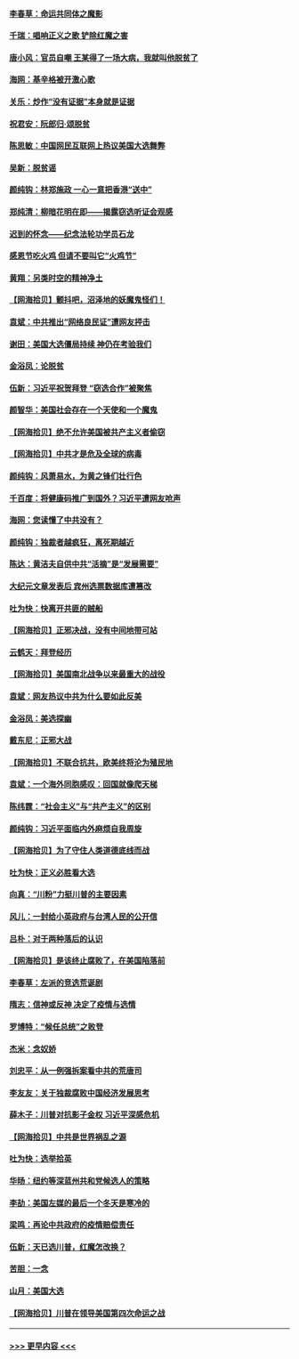 #### [李春草：命运共同体之魔影](../pages/nsc993/n12585026.md?t=11301802) 
#### [千瑞：唱响正义之歌 铲除红魔之害](../pages/nsc993/n12585002.md?t=11301802) 
#### [唐小风：官员自嘲 王某得了一场大病，我就叫他脱贫了](../pages/nsc993/n12584981.md?t=11301802) 
#### [海网：基辛格被开激心歌](../pages/nsc993/n12584946.md?t=11301802) 
#### [关乐：炒作“没有证据”本身就是证据](../pages/nsc993/n12583146.md?t=11301802) 
#### [祝君安：阮郎归‧颂脱贫](../pages/nsc993/n12583119.md?t=11301802) 
#### [陈思敏：中国网民互联网上热议美国大选舞弊](../pages/nsc993/n12582845.md?t=11301802) 
#### [吴新：脱贫谣](../pages/nsc993/n12580839.md?t=11301802) 
#### [颜纯钩：林郑施政 一心一意把香港“送中”](../pages/nsc993/n12580805.md?t=11301802) 
#### [郑纯清：柳暗花明在即——揭露窃选听证会观感](../pages/nsc993/n12580795.md?t=11301802) 
#### [迟到的怀念——纪念法轮功学员石龙](../pages/nsc993/n12580245.md?t=11301802) 
#### [感恩节吃火鸡  但请不要叫它“火鸡节”](../pages/nsc993/n12580252.md?t=11301802) 
#### [黄翔：另类时空的精神净土](../pages/nsc993/n12578638.md?t=11301802) 
#### [【网海拾贝】颤抖吧，沼泽地的妖魔鬼怪们！](../pages/nsc993/n12578552.md?t=11301802) 
#### [袁斌：中共推出“网络良民证”遭网友抨击](../pages/nsc993/n12578511.md?t=11301802) 
#### [谢田：美国大选僵局持续 神仍在考验我们](../pages/nsc993/n12577432.md?t=11301802) 
#### [金浴凤：论脱贫](../pages/nsc993/n12576386.md?t=11301802) 
#### [伍新：习近平祝贺拜登 “窃选合作”被聚焦](../pages/nsc993/n12576358.md?t=11301802) 
#### [颜智华：美国社会存在一个天使和一个魔鬼](../pages/nsc993/n12574299.md?t=11301802) 
#### [【网海拾贝】绝不允许美国被共产主义者偷窃](../pages/nsc993/n12573396.md?t=11301802) 
#### [【网海拾贝】中共才是危及全球的病毒](../pages/nsc993/n12571204.md?t=11301802) 
#### [颜纯钩：风萧易水，为黄之锋们壮行色](../pages/nsc993/n12571487.md?t=11301802) 
#### [千百度：将健康码推广到国外？习近平遭网友呛声](../pages/nsc993/n12570808.md?t=11301802) 
#### [海网：您读懂了中共没有？](../pages/nsc993/n12570487.md?t=11301802) 
#### [颜纯钩：独裁者越疯狂，离死期越近](../pages/nsc993/n12569055.md?t=11301802) 
#### [陈达：黄洁夫自供中共“活摘”是“发展需要”](../pages/nsc993/n12568541.md?t=11301802) 
#### [大纪元文章发表后 宾州选票数据库遭篡改](../pages/nsc993/n12568105.md?t=11301802) 
#### [吐为快：快离开共匪的贼船](../pages/nsc993/n12568462.md?t=11301802) 
#### [【网海拾贝】正邪决战，没有中间地带可站](../pages/nsc993/n12568439.md?t=11301802) 
#### [云鹤天：拜登经历](../pages/nsc993/n12567294.md?t=11301802) 
#### [【网海拾贝】美国南北战争以来最重大的战役](../pages/nsc993/n12567247.md?t=11301802) 
#### [袁斌：网友热议中共为什么要如此反美](../pages/nsc993/n12567162.md?t=11301802) 
#### [金浴凤：美选探幽](../pages/nsc993/n12567147.md?t=11301802) 
#### [戴东尼：正邪大战](../pages/nsc993/n12567033.md?t=11301802) 
#### [【网海拾贝】不联合抗共，欧美终将沦为殖民地](../pages/nsc993/n12565068.md?t=11301802) 
#### [袁斌：一个海外同胞感叹：回国就像爬天梯](../pages/nsc993/n12564986.md?t=11301802) 
#### [陈纬霆：“社会主义”与“共产主义”的区别](../pages/nsc993/n12562417.md?t=11301802) 
#### [颜纯钩：习近平面临内外麻烦自我周旋](../pages/nsc993/n12563356.md?t=11301802) 
#### [【网海拾贝】为了守住人类道德底线而战](../pages/nsc993/n12562542.md?t=11301802) 
#### [吐为快：正义必胜看大选](../pages/nsc993/n12561967.md?t=11301802) 
#### [向真：“川粉”力挺川普的主要因素](../pages/nsc993/n12560774.md?t=11301802) 
#### [风儿：一封给小英政府与台湾人民的公开信](../pages/nsc993/n12560581.md?t=11301802) 
#### [吕朴：对于两种落后的认识](../pages/nsc993/n12560492.md?t=11301802) 
#### [【网海拾贝】是该终止腐败了，在美国陷落前](../pages/nsc993/n12559936.md?t=11301802) 
#### [李春草：左派的竞选荒诞剧](../pages/nsc993/n12558380.md?t=11301802) 
#### [隋志：信神或反神 决定了疫情与选情](../pages/nsc993/n12558255.md?t=11301802) 
#### [罗博特：“候任总统”之败登](../pages/nsc993/n12558189.md?t=11301802) 
#### [杰米：念奴娇](../pages/nsc993/n12558174.md?t=11301802) 
#### [刘忠平：从一例强拆案看中共的荒唐司](../pages/nsc993/n12558036.md?t=11301802) 
#### [李友友：关于独裁腐败中国经济发展思考](../pages/nsc993/n12558004.md?t=11301802) 
#### [薛木子：川普对抗影子金权 习近平深感危机](../pages/nsc993/n12557342.md?t=11301802) 
#### [【网海拾贝】中共是世界祸乱之源](../pages/nsc993/n12555353.md?t=11301802) 
#### [吐为快：选举拾英](../pages/nsc993/n12555041.md?t=11301802) 
#### [华旸：纽约等深蓝州共和党候选人的策略](../pages/nsc993/n12554309.md?t=11301802) 
#### [李劼：美国左媒的最后一个冬天是寒冷的](../pages/nsc993/n12552947.md?t=11301802) 
#### [梁鸣：再论中共政府的疫情赔偿责任](../pages/nsc993/n12553012.md?t=11301802) 
#### [伍新：天已选川普，红魔怎改换？](../pages/nsc993/n12552970.md?t=11301802) 
#### [苦胆：一念](../pages/nsc993/n12552957.md?t=11301802) 
#### [山月：美国大选](../pages/nsc993/n12552446.md?t=11301802) 
#### [【网海拾贝】川普在领导美国第四次命运之战](../pages/nsc993/n12551973.md?t=11301802) 

----
#### [ >>> 更早内容 <<< ](../indexes/nsc993-earlier.md)
